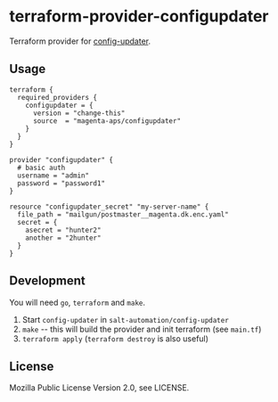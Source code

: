 # terraform-provider-configupdater

Terraform provider for
[config-updater](https://labs.docs.magenta.dk/config-updater.html).


## Usage

```
terraform {
  required_providers {
    configupdater = {
      version = "change-this"
      source  = "magenta-aps/configupdater"
    }
  }
}

provider "configupdater" {
  # basic auth
  username = "admin"
  password = "password1"
}

resource "configupdater_secret" "my-server-name" {
  file_path = "mailgun/postmaster__magenta.dk.enc.yaml"
  secret = {
    asecret = "hunter2"
    another = "2hunter"
  }
}
```


## Development

You will need `go`, `terraform` and `make`.

1. Start `config-updater` in `salt-automation/config-updater`
2. `make` -- this will build the provider and init terraform (see `main.tf`)
3. `terraform apply` (`terraform destroy` is also useful)


## License

Mozilla Public License Version 2.0, see LICENSE.
